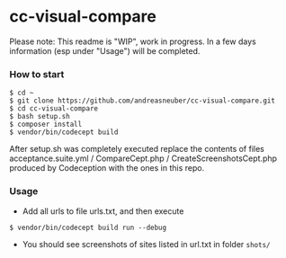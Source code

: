 # cc-visual-compare

Please note: This readme is "WIP", work in progress. In a few days information (esp under "Usage") will be completed.

### How to start
```
$ cd ~
$ git clone https://github.com/andreasneuber/cc-visual-compare.git
$ cd cc-visual-compare
$ bash setup.sh
$ composer install
$ vendor/bin/codecept build
```

After setup.sh was completely executed replace the contents of files acceptance.suite.yml / CompareCept.php / CreateScreenshotsCept.php produced by Codeception with the ones in this repo.

### Usage
- Add all urls to file urls.txt, and then execute
```
$ vendor/bin/codecept build run --debug
```
- You should see screenshots of sites listed in url.txt in folder `shots/`